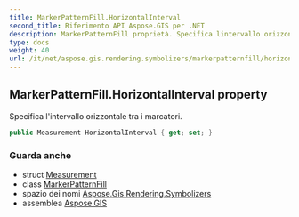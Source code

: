 ```yaml
---
title: MarkerPatternFill.HorizontalInterval
second_title: Riferimento API Aspose.GIS per .NET
description: MarkerPatternFill proprietà. Specifica lintervallo orizzontale tra i marcatori.
type: docs
weight: 40
url: /it/net/aspose.gis.rendering.symbolizers/markerpatternfill/horizontalinterval/
---
```

## MarkerPatternFill.HorizontalInterval property

Specifica l'intervallo orizzontale tra i marcatori.

```csharp
public Measurement HorizontalInterval { get; set; }
```

### Guarda anche

* struct [Measurement](../../../aspose.gis.rendering/measurement/)
* class [MarkerPatternFill](../)
* spazio dei nomi [Aspose.Gis.Rendering.Symbolizers](../../markerpatternfill/)
* assemblea [Aspose.GIS](../../../)


